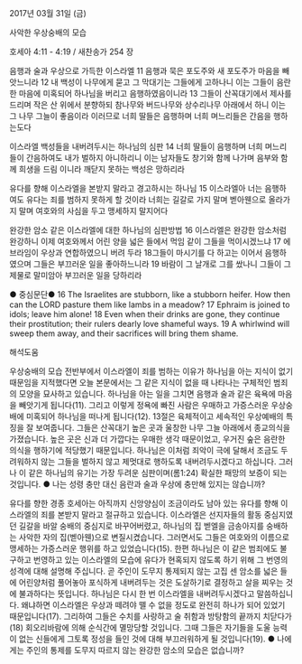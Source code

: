 2017년 03월 31일 (금)

사악한 우상숭배의 모습



호세아 4:11 - 4:19 / 새찬송가 254 장


음행과 술과 우상으로 가득한 이스라엘
11 음행과 묵은 포도주와 새 포도주가 마음을 빼앗느니라 12 내 백성이 나무에게 묻고 그 막대기는 그들에게 고하나니 이는 그들이 음란한 마음에 미혹되어 하나님을 버리고 음행하였음이니라 13 그들이 산꼭대기에서 제사를 드리며 작은 산 위에서 분향하되 참나무와 버드나무와 상수리나무 아래에서 하니 이는 그 나무 그늘이 좋음이라 이러므로 너희 딸들은 음행하며 너희 며느리들은 간음을 행하는도다

이스라엘 백성들을 내버려두시는 하나님의 심판
14 너희 딸들이 음행하며 너희 며느리들이 간음하여도 내가 벌하지 아니하리니 이는 남자들도 창기와 함께 나가며 음부와 함께 희생을 드림 이니라 깨닫지 못하는 백성은 망하리라

유다를 향해 이스라엘을 본받지 말라고 경고하시는 하나님
15 이스라엘아 너는 음행하여도 유다는 죄를 범하지 못하게 할 것이라 너희는 길갈로 가지 말며 벧아웬으로 올라가지 말며 여호와의 사심을 두고 맹세하지 말지어다

완강한 암소 같은 이스라엘에 대한 하나님의 심판방법
16 이스라엘은 완강한 암소처럼 완강하니 이제 여호와께서 어린 양을 넓은 들에서 먹임 같이 그들을 먹이시겠느냐 17 에브라임이 우상과 연합하였으니 버려 두라 18그들이 마시기를 다 하고는 이어서 음행하였으며 그들은 부끄러운 일을 좋아하느니라 19 바람이 그 날개로 그를 쌌나니 그들이 그 제물로 말미암아 부끄러운 일을 당하리라

● 중심문단● 16 The Israelites are stubborn, like a stubborn heifer. How then can the LORD pasture them like lambs in a meadow? 17 Ephraim is joined to idols; leave him alone! 18 Even when their drinks are gone, they continue their prostitution; their rulers dearly love shameful ways. 19 A whirlwind will sweep them away, and their sacrifices will bring them shame.

해석도움





우상숭배의 모습
전반부에서 이스라엘이 죄를 범하는 이유가 하나님을 아는 지식이 없기 때문임을 지적했다면 오늘 본문에서는 그 같은 지식이 없을 때 나타나는 구체적인 범죄의 모양을 묘사하고 있습니다. 하나님을 아는 일을 그치면 음행과 술과 같은 육욕에 마음을 빼앗기게 됩니다(11). 그리고 이렇게 정욕에 빠진 사람은 우매하고 가증스러운 우상숭배에 미혹되어 하나님을 떠나게 됩니다(12). 13절은 육체적이고 세속적인 우상예배의 특징을 잘 보여줍니다. 그들은 산꼭대기 높은 곳과 울창한 나무 그늘 아래에서 종교의식을 가졌습니다. 높은 곳은 신과 더 가깝다는 우매한 생각 때문이었고, 우거진 숲은 음란한 의식을 행하기에 적당했기 때문입니다. 하나님은 이처럼 죄악이 극에 달해서 조금도 두려워하지 않는 그들을 벌하지 않고 제멋대로 행하도록 내버려두시겠다고 하십니다. 그러나 이 같은 하나님의 유기는 가장 두려운 심판이며(롬1:24) 확실한 패망의 보증이 되는 것입니다.
● 나는 성령 충만 대신 음란과 술과 우상에 충만해 있지는 않습니까?



유다를 향한 경종
호세아는 아직까지 신앙양심이 조금이라도 남아 있는 유다를 향해 이스라엘의 죄를 본받지 말라고 절규하고 있습니다. 이스라엘은 선지자들의 활동 중심지였던 길갈을 바알 숭배의 중심지로 바꾸어버렸고, 하나님의 집 벧엘을 금송아지를 숭배하는 사악한 자의 집(벧아웬)으로 변질시켰습니다. 그러면서도 그들은 여호와의 이름으로 맹세하는 가증스러운 행위를 하고 있었습니다(15). 한편 하나님은 이 같은 범죄에도 불구하고 번영하고 있는 이스라엘의 모습에 유다가 현혹되지 않도록 하기 위해 그 번영의 성격에 대해 설명해 주십니다. 곧 주인이 도무지 통제되지 않는 고집 센 암소를 넓은 들에 어린양처럼 풀어놓아 포식하게 내버려두는 것은 도살하기로 결정하고 살을 찌우는 것에 불과하다는 뜻입니다. 하나님은 다시 한 번 이스라엘을 내버려두시겠다고 말씀하십니다. 왜냐하면 이스라엘은 우상과 떼려야 뗄 수 없을 정도로 완전히 하나가 되어 있었기 때문입니다(17). 그리하여 그들은 수치를 사랑하고 술 취함과 방탕함의 끝까지 치닫다가(18) 회오리바람에 의해 순식간에 멸망당할 것입니다. 그때 그들은 자기들을 도울 능력이 없는 신들에게 그토록 정성을 들인 것에 대해 부끄러워하게 될 것입니다(19).
● 나에게는 주인의 통제를 도무지 따르지 않는 완강한 암소의 모습은 없습니까?